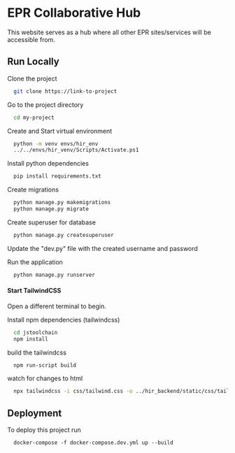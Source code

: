 
# EPR Collaborative Hub

This website serves as a hub where all other EPR sites/services will be accessible from.

## Run Locally

Clone the project

```bash
  git clone https://link-to-project
```

Go to the project directory

```bash
  cd my-project
```

Create and Start virtual environment

```bash
  python -m venv envs/hir_env
  ../../envs/hir_venv/Scripts/Activate.ps1
```

Install python dependencies

```bash
  pip install requirements.txt 
```

Create migrations 

```bash
  python manage.py makemigrations
  python manage.py migrate 
```


Create superuser for database

```bash
  python manage.py createsuperuser
```

Update the "dev.py" file with the created username and password

Run the application

```bash
  python manage.py runserver
```

#### Start TailwindCSS

Open a different terminal to begin.

Install npm dependencies (tailwindcss)

```bash
  cd jstoolchain
  npm install
```

build the tailwindcss

```bash
  npm run-script build
```

watch for changes to html

```bash
  npx tailwindcss -i css/tailwind.css -o ../hir_backend/static/css/tailwind-output.css --watch
```

## Deployment

To deploy this project run

```docker
  docker-compose -f docker-compose.dev.yml up --build

```
